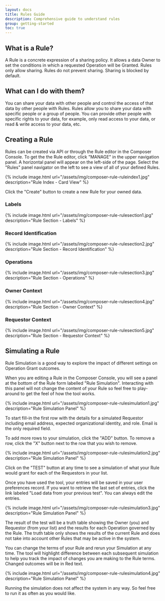 ```yaml
---
layout: docs
title: Rules Guide
description: Comprehensive guide to understand rules
group: getting-started
toc: true
---
```


## What is a Rule? 

A Rule is a concrete expression of a sharing policy. It allows a data Owner to set the conditions in which a requested Operation will be Granted. Rules only allow sharing. Rules do not prevent sharing. Sharing is blocked by default.

## What can I do with them?

You can share your data with other people and control the access of that data by other people with Rules. Rules allow you to share your data with specific people or a group of people. You can provide other people with specific rights to your data, for example, only read access to your data, or read & write access to your data, etc.

## Creating a Rule
Rules can be created via API or through the Rule editor in the Composer Console. To get the the Rule editor, click "MANAGE" in the upper navigation panel. A horizontal panel will appear on the left-side of the page. Select the "Rules" panel navigator on the left to see a view of all of your defined Rules. 

{% include image.html url="/assets/img/composer-rule-ruleindex1.jpg" description="Rule Index - Card View" %}

Click the "Create" button to create a new Rule for your owned data. 

### Labels

{% include image.html url="/assets/img/composer-rule-rulesection1.jpg" description="Rule Section - Labels" %}

### Record Identification

{% include image.html url="/assets/img/composer-rule-rulesection2.jpg" description="Rule Section - Record Identification" %}

### Operations

{% include image.html url="/assets/img/composer-rule-rulesection3.jpg" description="Rule Section - Operations" %}

### Owner Context

{% include image.html url="/assets/img/composer-rule-rulesection4.jpg" description="Rule Section - Owner Context" %}

### Requestor Context

{% include image.html url="/assets/img/composer-rule-rulesection5.jpg" description="Rule Section - Requestor Context" %}

## Simulating a Rule

Rule Simulation is a good way to explore the impact of different settings on Operation Grant outcomes.

When you are editing a Rule in the Composer Console, you will see a panel at the bottom of the Rule form labelled "Rule Simulation". Interacting with this panel will not change the content of your Rule so feel free to play-around to get the feel of how the tool works.

{% include image.html url="/assets/img/composer-rule-rulesimulation1.jpg" description="Rule Simulation Panel" %}

To start fill-in the first row with the details for a simulated Requestor including email address, expected organizational identity, and role. Email is the only required field.

To add more rows to your simulation, click the "ADD" button. To remove a row, click the "X" button next to the row that you wish to remove.

{% include image.html url="/assets/img/composer-rule-rulesimulation2.jpg" description="Rule Simulation Panel" %}

Click on the "TEST" button at any time to see a simulation of what your Rule would grant for each of the Requestors in your list.

Once you have used the tool, your entries will be saved in your user preferences record. If you want to retrieve the last set of entries, click the link labeled "Load data from your previous test". You can always edit the entries.

{% include image.html url="/assets/img/composer-rule-rulesimulation3.jpg" description="Rule Simulation Panel" %}

The result of the test will be a truth table showing the Owner (you) and Requestor (from your list) and the results for each Operation governed by the Rule. The truth table only shows the results of the current Rule and does not take into account other Rules that may be active in the system.

You can change the terms of your Rule and rerun your Simulation at any time. The tool will highlight difference between each subsequent simulation to help you track the impact of changes you are making to the Rule terms. Changed outcomes will be in Red text.

{% include image.html url="/assets/img/composer-rule-rulesimulation4.jpg" description="Rule Simulation Panel" %}

Running the simulation does not affect the system in any way. So feel free to run it as often as you would like. 